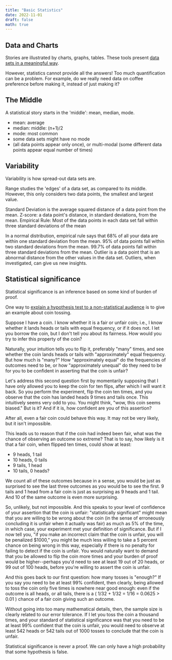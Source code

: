 ```yaml
---
title: "Basic Statistics"
date: 2022-11-01
draft: false
math: true
---
```


## Data and Charts

Stories are illustrated by charts, graphs, tables.
These tools present [data sets in a meaningful way](/data-management).

However, statistics cannot provide all the answers!
Too much quantification can be a problem. For example, do we really need
data on coffee preference before making it, instead of just making it?

## The Middle
A statistical story starts in the 'middle': mean, median, mode.
- mean: average
- median: middle: (n+1)/2
- mode: most common
- some data sets might have no mode
- (all data points appear only once),
or multi-modal
(some different data points appear equal number of times)

## Variability

Variability is how spread-out data sets are.

Range studies the 'edges' of a data set, as compared to its middle.
However, this only considers two data points, the smallest and largest value.

Standard Deviation is the average squared distance of a data point from the mean.
Z-score: a data point's distance, in standard deviations, from the mean.
Empirical Rule: Most of the data points in each data set fall within three standard deviations of the mean

In a normal distribution, empirical rule says that 68% of all your data are within one standard deviation from the mean.
95% of data points fall within two standard deviations from the mean.
99.7% of data points fall within three standard deviations from the mean.
Outlier is a data point that is an abnormal distance from the other values in the data set.
Outliers, when investigated, can give us new insights.

## Statistical significance

Statistical significance is an inference based on some kind of burden of
proof.

One way to [explain a hypothesis test to a non-statistical audience](https://math.stackexchange.com/questions/2165761/how-to-explain-to-non-mathematician-what-statistical-significance-is) is to
give an example about coin tossing.

Suppose I have a coin. I know whether it is a fair or unfair coin; i.e.,
I know whether it lands heads or tails with equal frequency, or if it
does not. I let you borrow the coin, but I don't tell you about its
fairness. How would you try to infer this property of the coin?

Naturally, your intuition tells you to flip it, preferably "many" times,
and see whether the coin lands heads or tails with "approximately" equal
frequency. But how much is "many?" How "approximately equal" do the
frequencies of outcomes need to be, or how "approximately unequal" do
they need to be for you to be confident in asserting that the coin is
unfair?

Let's address this second question first by momentarily supposing that I
have only allowed you to keep the coin for ten flips, after which I will
want it back. So you perform the experiment, flip the coin ten times,
and you observe that the coin has landed heads 9 times and tails once.
This intuitively seems very odd to you. You might think, "wow, this coin
seems biased." But is it? And if it is, how confident are you of this
assertion?

After all, even a fair coin could behave this way. It may not be very
likely, but it isn't impossible.

This leads us to reason that if the coin had indeed been fair, what was
the chance of observing an outcome so extreme? That is to say, how
likely is it that a fair coin, when flipped ten times, could show at
least:

- 9 heads, 1 tail
- 10 heads, 0 tails
- 9 tails, 1 head
- 10 tails, 0 heads?

We count all of these outcomes because in a sense, you would be just as
surprised to see the last three outcomes as you would be to see the
first. 9 tails and 1 head from a fair coin is just as surprising as 9
heads and 1 tail. And 10 of the same outcome is even more surprising.

So, unlikely, but not impossible. And this speaks to your level of
confidence of your assertion that the coin is unfair: "statistically
significant" might mean that you are willing to be wrong about the coin
(in the sense of erroneously concluding it is unfair when it actually
was fair) as much as 5% of the time, in which case, your experiment met
your definition of significance. But if I now tell you, "if you make an
incorrect claim that the coin is unfair, you will be penalized $1000,"
you might be much less willing to take a 5 percent chance on being wrong
in this way, especially if there is no penalty for failing to detect if
the coin is unfair. You would naturally want to demand that you be
allowed to flip the coin more times and your burden of proof would be
higher--perhaps you'd need to see at least 19 out of 20 heads, or 99 out
of 100 heads, before you're willing to assert the coin is unfair.

And this goes back to our first question: how many tosses is "enough?"
If you say you need to be at least 99% confident, then clearly, being
allowed to toss the coin only five times is nowhere near good enough:
even if the outcome is all heads, or all tails, there is a
\( 1/32 + 1/32 = 1/16 = 0.0625 > 0.01 \) chance
of a fair coin giving such an outcome.

Without going into too many mathematical details, then, the sample size
is clearly related to our error tolerance. If I let you toss the coin a
thousand times, and your standard of statistical significance was that
you need to be at least 99% confident that the coin is unfair, you would
need to observe at least 542 heads or 542 tails out of 1000 tosses to
conclude that the coin is unfair.

Statistical significance is never a proof. We can only have a high
probability that some hypothesis is false.
